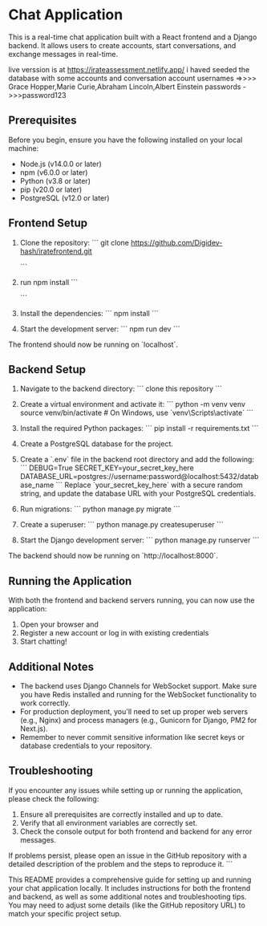 # Chat Application

This is a real-time chat application built with a React frontend and a Django backend. It allows users to create accounts, start conversations, and exchange messages in real-time.

live verssion is at https://irateassessment.netlify.app/
i haved seeded the database with some accounts and conversation
account usernames =>>>> Grace Hopper,Marie Curie,Abraham Lincoln,Albert Einstein
passwords ->>>password123

## Prerequisites

Before you begin, ensure you have the following installed on your local machine:

- Node.js (v14.0.0 or later)
- npm (v6.0.0 or later)
- Python (v3.8 or later)
- pip (v20.0 or later)
- PostgreSQL (v12.0 or later)

## Frontend Setup

1. Clone the repository:
   \`\`\`
   git clone https://github.com/Digidev-hash/iratefrontend.git
  
   \`\`\`

2. run npm install
   \`\`\`
   
   \`\`\`

3. Install the dependencies:
   \`\`\`
   npm install
   \`\`\`


4. Start the development server:
   \`\`\`
   npm run dev
   \`\`\`

The frontend should now be running on \`localhost`.

## Backend Setup

1. Navigate to the backend directory:
   \`\`\`
   clone this repository
   \`\`\`

2. Create a virtual environment and activate it:
   \`\`\`
   python -m venv venv
   source venv/bin/activate  # On Windows, use \`venv\\Scripts\\activate\`
   \`\`\`

3. Install the required Python packages:
   \`\`\`
   pip install -r requirements.txt
   \`\`\`

4. Create a PostgreSQL database for the project.

5. Create a \`.env\` file in the backend root directory and add the following:
   \`\`\`
   DEBUG=True
   SECRET_KEY=your_secret_key_here
   DATABASE_URL=postgres://username:password@localhost:5432/database_name
   \`\`\`
   Replace \`your_secret_key_here\` with a secure random string, and update the database URL with your PostgreSQL credentials.

6. Run migrations:
   \`\`\`
   python manage.py migrate
   \`\`\`

7. Create a superuser:
   \`\`\`
   python manage.py createsuperuser
   \`\`\`

8. Start the Django development server:
   \`\`\`
   python manage.py runserver
   \`\`\`

The backend should now be running on \`http://localhost:8000\`.

## Running the Application

With both the frontend and backend servers running, you can now use the application:

1. Open your browser and 
2. Register a new account or log in with existing credentials
3. Start chatting!

## Additional Notes

- The backend uses Django Channels for WebSocket support. Make sure you have Redis installed and running for the WebSocket functionality to work correctly.
- For production deployment, you'll need to set up proper web servers (e.g., Nginx) and process managers (e.g., Gunicorn for Django, PM2 for Next.js).
- Remember to never commit sensitive information like secret keys or database credentials to your repository.

## Troubleshooting

If you encounter any issues while setting up or running the application, please check the following:

1. Ensure all prerequisites are correctly installed and up to date.
2. Verify that all environment variables are correctly set.
3. Check the console output for both frontend and backend for any error messages.

If problems persist, please open an issue in the GitHub repository with a detailed description of the problem and the steps to reproduce it.
\`\`\`

This README provides a comprehensive guide for setting up and running your chat application locally. It includes instructions for both the frontend and backend, as well as some additional notes and troubleshooting tips. You may need to adjust some details (like the GitHub repository URL) to match your specific project setup.

